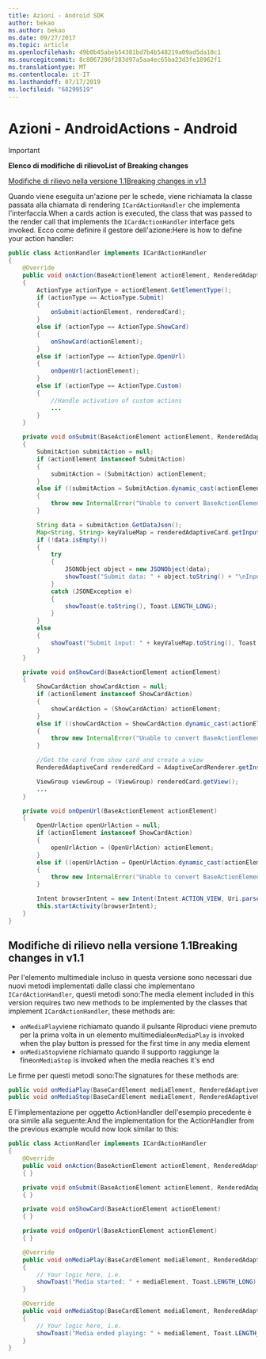 ```yaml
---
title: Azioni - Android SDK
author: bekao
ms.author: bekao
ms.date: 09/27/2017
ms.topic: article
ms.openlocfilehash: 49b0b45abeb54381bd7b4b548219a09ad5da10c1
ms.sourcegitcommit: 8c8067206f283d97a5aa4ec65ba23d3fe18962f1
ms.translationtype: MT
ms.contentlocale: it-IT
ms.lasthandoff: 07/17/2019
ms.locfileid: "68299519"
---
```

# <a name="actions---android"></a><span data-ttu-id="1400b-102">Azioni - Android</span><span class="sxs-lookup"><span data-stu-id="1400b-102">Actions - Android</span></span>

> [!IMPORTANT]
> <span data-ttu-id="1400b-103">**Elenco di modifiche di rilievo**</span><span class="sxs-lookup"><span data-stu-id="1400b-103">**List of Breaking changes**</span></span>
> 
> [<span data-ttu-id="1400b-104">Modifiche di rilievo nella versione 1.1</span><span class="sxs-lookup"><span data-stu-id="1400b-104">Breaking changes in v1.1</span></span>](#breaking-changes-in-v11)
> 

<span data-ttu-id="1400b-105">Quando viene eseguita un'azione per le schede, viene richiamata la classe passata alla chiamata di rendering ```ICardActionHandler``` che implementa l'interfaccia.</span><span class="sxs-lookup"><span data-stu-id="1400b-105">When a cards action is executed, the class that was passed to the render call that implements the ```ICardActionHandler``` interface gets invoked.</span></span> <span data-ttu-id="1400b-106">Ecco come definire il gestore dell'azione:</span><span class="sxs-lookup"><span data-stu-id="1400b-106">Here is how to define your action handler:</span></span>

```java
public class ActionHandler implements ICardActionHandler
{
    @Override
    public void onAction(BaseActionElement actionElement, RenderedAdaptiveCard renderedCard)
    {
        ActionType actionType = actionElement.GetElementType();
        if (actionType == ActionType.Submit)
        {
            onSubmit(actionElement, renderedCard);
        }
        else if (actionType == ActionType.ShowCard)
        {
            onShowCard(actionElement);
        }
        else if (actionType == ActionType.OpenUrl)
        {
            onOpenUrl(actionElement);
        }
        else if (actionType == ActionType.Custom)
        {
            //Handle activation of custom actions
            ...
        }
    }

    private void onSubmit(BaseActionElement actionElement, RenderedAdaptiveCard renderedAdaptiveCard)
    {
        SubmitAction submitAction = null;
        if (actionElement instanceof SubmitAction)
        {
            submitAction = (SubmitAction) actionElement;
        }
        else if ((submitAction = SubmitAction.dynamic_cast(actionElement)) == null)
        {
            throw new InternalError("Unable to convert BaseActionElement to ShowCardAction object model.");
        }

        String data = submitAction.GetDataJson();
        Map<String, String> keyValueMap = renderedAdaptiveCard.getInputs();
        if (!data.isEmpty())
        {
            try
            {
                JSONObject object = new JSONObject(data);
                showToast("Submit data: " + object.toString() + "\nInput: " + keyValueMap.toString(), Toast.LENGTH_LONG);
            }
            catch (JSONException e)
            {
                showToast(e.toString(), Toast.LENGTH_LONG);
            }
        }
        else
        {
            showToast("Submit input: " + keyValueMap.toString(), Toast.LENGTH_LONG);
        }
    }

    private void onShowCard(BaseActionElement actionElement)
    {
        ShowCardAction showCardAction = null;
        if (actionElement instanceof ShowCardAction)
        {
            showCardAction = (ShowCardAction) actionElement;
        }
        else if ((showCardAction = ShowCardAction.dynamic_cast(actionElement)) == null)
        {
            throw new InternalError("Unable to convert BaseActionElement to ShowCardAction object model.");
        }

        //Get the card from show card and create a view
        RenderedAdaptiveCard renderedCard = AdaptiveCardRenderer.getInstance().render(context, fragmentManager, showCardAction.GetCard(), cardActionHandler, hostConfig);

        ViewGroup viewGroup = (ViewGroup) renderedCard.getView();
        ...
    }

    private void onOpenUrl(BaseActionElement actionElement)
    {
        OpenUrlAction openUrlAction = null;
        if (actionElement instanceof ShowCardAction)
        {
            openUrlAction = (OpenUrlAction) actionElement;
        }
        else if ((openUrlAction = OpenUrlAction.dynamic_cast(actionElement)) == null)
        {
            throw new InternalError("Unable to convert BaseActionElement to ShowCardAction object model.");
        }

        Intent browserIntent = new Intent(Intent.ACTION_VIEW, Uri.parse(openUrlAction.GetUrl()));
        this.startActivity(browserIntent);
    }
}
```

## <a name="breaking-changes-in-v11"></a><span data-ttu-id="1400b-107">Modifiche di rilievo nella versione 1.1</span><span class="sxs-lookup"><span data-stu-id="1400b-107">Breaking changes in v1.1</span></span>

<span data-ttu-id="1400b-108">Per l'elemento multimediale incluso in questa versione sono necessari due nuovi metodi implementati dalle classi che implementano ```ICardActionHandler```, questi metodi sono:</span><span class="sxs-lookup"><span data-stu-id="1400b-108">The media element included in this version requires two new methods to be implemented by the classes that implement ```ICardActionHandler```, these methods are:</span></span>

* <span data-ttu-id="1400b-109">```onMediaPlay```viene richiamato quando il pulsante Riproduci viene premuto per la prima volta in un elemento multimediale</span><span class="sxs-lookup"><span data-stu-id="1400b-109">```onMediaPlay``` is invoked when the play button is pressed for the first time in any media element</span></span>
* <span data-ttu-id="1400b-110">```onMediaStop```viene richiamato quando il supporto raggiunge la fine</span><span class="sxs-lookup"><span data-stu-id="1400b-110">```onMediaStop``` is invoked when the media reaches it's end</span></span>

<span data-ttu-id="1400b-111">Le firme per questi metodi sono:</span><span class="sxs-lookup"><span data-stu-id="1400b-111">The signatures for these methods are:</span></span>

```java
public void onMediaPlay(BaseCardElement mediaElement, RenderedAdaptiveCard renderedAdaptiveCard)
public void onMediaStop(BaseCardElement mediaElement, RenderedAdaptiveCard renderedAdaptiveCard)
```

<span data-ttu-id="1400b-112">E l'implementazione per oggetto ActionHandler dell'esempio precedente è ora simile alla seguente:</span><span class="sxs-lookup"><span data-stu-id="1400b-112">And the implementation for the ActionHandler from the previous example would now look similar to this:</span></span>

```java
public class ActionHandler implements ICardActionHandler
{
    @Override
    public void onAction(BaseActionElement actionElement, RenderedAdaptiveCard renderedCard)
    { }

    private void onSubmit(BaseActionElement actionElement, RenderedAdaptiveCard renderedAdaptiveCard) 
    { }

    private void onShowCard(BaseActionElement actionElement)
    { }

    private void onOpenUrl(BaseActionElement actionElement)
    { }

    @Override
    public void onMediaPlay(BaseCardElement mediaElement, RenderedAdaptiveCard renderedAdaptiveCard)
    {
        // Your logic here, i.e.
        showToast("Media started: " + mediaElement, Toast.LENGTH_LONG);
    }

    @Override
    public void onMediaStop(BaseCardElement mediaElement, RenderedAdaptiveCard renderedAdaptiveCard)
    {
        // Your logic here, i.e.
        showToast("Media ended playing: " + mediaElement, Toast.LENGTH_LONG);
    }
}
```
